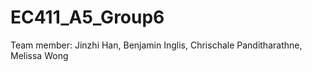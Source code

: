 # EC411_A5_Group6
Team member:
Jinzhi Han, Benjamin Inglis, Chrischale Panditharathne, Melissa Wong 
